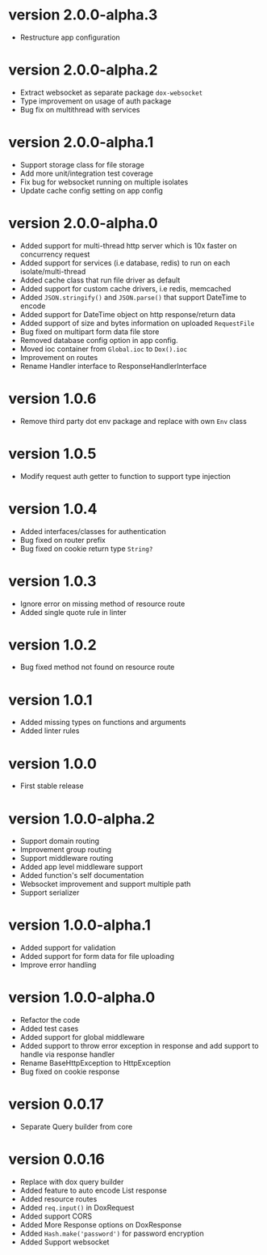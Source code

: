 # version 2.0.0-alpha.3

- Restructure app configuration

# version 2.0.0-alpha.2

- Extract websocket as separate package `dox-websocket`
- Type improvement on usage of auth package
- Bug fix on multithread with services

# version 2.0.0-alpha.1

- Support storage class for file storage
- Add more unit/integration test coverage
- Fix bug for websocket running on multiple isolates
- Update cache config setting on app config

# version 2.0.0-alpha.0

- Added support for multi-thread http server which is 10x faster on concurrency request
- Added support for services (i.e database, redis) to run on each isolate/multi-thread
- Added cache class that run file driver as default 
- Added support for custom cache drivers, i.e redis, memcached
- Added `JSON.stringify()` and `JSON.parse()` that support DateTime to encode
- Added support for DateTime object on http response/return data
- Added support of size and bytes information on uploaded `RequestFile`
- Bug fixed on multipart form data file store
- Removed database config option in app config.
- Moved ioc container from `Global.ioc` to `Dox().ioc`
- Improvement on routes
- Rename Handler interface to ResponseHandlerInterface

# version 1.0.6

- Remove third party dot env package and replace with own `Env` class

# version 1.0.5

- Modify request auth getter to function to support type injection

# version 1.0.4

- Added interfaces/classes for authentication
- Bug fixed on router prefix
- Bug fixed on cookie return type `String?`

# version 1.0.3

- Ignore error on missing method of resource route
- Added single quote rule in linter

# version 1.0.2

- Bug fixed method not found on resource route

# version 1.0.1

- Added missing types on functions and arguments
- Added linter rules

# version 1.0.0

- First stable release

# version 1.0.0-alpha.2

- Support domain routing
- Improvement group routing
- Support middleware routing
- Added app level middleware support 
- Added function's self documentation
- Websocket improvement and support multiple path
- Support serializer

# version 1.0.0-alpha.1

- Added support for validation
- Added support for form data for file uploading
- Improve error handling

# version 1.0.0-alpha.0

- Refactor the code
- Added test cases
- Added support for global middleware
- Added support to throw error exception in response and add support to handle via response handler
- Rename BaseHttpException to HttpException
- Bug fixed on cookie response

# version 0.0.17

- Separate Query builder from core

# version 0.0.16

- Replace with dox query builder
- Added feature to auto encode List<Model> response
- Added resource routes
- Added `req.input()` in DoxRequest
- Added support CORS
- Added More Response options on DoxResponse
- Added `Hash.make('password')` for password encryption
- Added Support websocket
